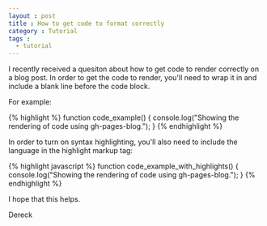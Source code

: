 ```yaml
---
layout : post
title : How to get code to format correctly
category : Tutorial
tags :
  - tutorial
---
```


I recently received a quesiton about how to get code to render correctly on a blog post. In order to get the code to render, you'll need to wrap it in and include a blank line before the code block.

For example:

{% highlight %}
function code_example() {
  console.log("Showing the rendering of code using gh-pages-blog.");
}
{% endhighlight %}

In order to turn on syntax highlighting, you'll also need to include the language in the highlight markup tag:

{% highlight javascript %}
function code_example_with_highlights() {
  console.log("Showing the rendering of code using gh-pages-blog.");
}
{% endhighlight %}

I hope that this helps.

Dereck

